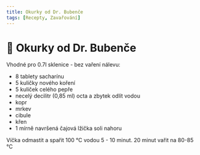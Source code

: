 ```yaml
---
title: Okurky od Dr. Bubenče
tags: [Recepty, Zavařování]
---
```


# 🥒 Okurky od Dr. Bubenče

Vhodné pro 0.7l sklenice - bez vaření nálevu:

* 8 tablety sacharínu
* 5 kuličky nového koření
* 5 kuliček celého pepře
* necelý decilitr (0,85 ml) octa a zbytek odlít vodou
* kopr
* mrkev
* cibule
* křen
* 1 mírně navršená čajová lžička soli nahoru


Víčka odmastit a spařit 100 °C vodou 5 - 10 minut.
20 minut vařit na 80-85 °C

